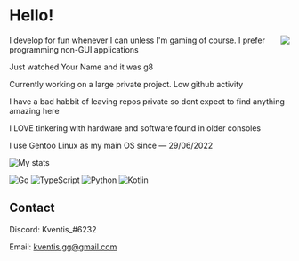 
# Hello!

<img align="right" src="https://i.imgur.com/IQQnGTv.gif">

I develop for fun whenever I can unless I'm gaming of course. 
I prefer programming non-GUI applications

Just watched Your Name and it was g8

Currently working on a large private project. Low github activity

I have a bad habbit of leaving repos private so dont expect to find anything amazing here

I LOVE tinkering with hardware and software found in older consoles

I use Gentoo Linux as my main OS since — 29/06/2022

![My stats](https://github-readme-stats.vercel.app/api?username=imkventis&show_icons=true&title_color=ffed69&icon_color=ffed69&text_color=fff&bg_color=151515)

![Go](https://img.shields.io/badge/go-%2300ADD8.svg?style=for-the-badge&logo=go&logoColor=white)
![TypeScript](https://img.shields.io/badge/typescript-%23007ACC.svg?style=for-the-badge&logo=typescript&logoColor=white)
![Python](https://img.shields.io/badge/python-3670A0?style=for-the-badge&logo=python&logoColor=ffdd54)
![Kotlin](https://img.shields.io/badge/kotlin-%230095D5.svg?style=for-the-badge&logo=kotlin&logoColor=white)

## Contact

Discord: Kventis_#6232

Email: kventis.gg@gmail.com

